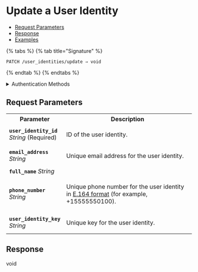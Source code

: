 # Update a User Identity

- [Request Parameters](./#request-parameters)
- [Response](./#response)
- [Examples](./#examples)



{% tabs %}
{% tab title="Signature" %}
```
PATCH /user_identities/update ⇒ void
```
{% endtab %}
{% endtabs %}

<details>

<summary>Authentication Methods</summary>

- API key
- Personal access token
  <br>Must also include the `seam-workspace` header in the request.

To learn more, see [Authentication](https://docs.seam.co/latest/api/authentication).
</details>

## Request Parameters

<table>
<tr><th width="25%">Parameter</th><th>Description</th></tr>
<tr><td><strong><code>user_identity_id</code></strong> <i>String</i> (Required)</td>
<td>

ID of the user identity.
</td></tr>
<tr><td><strong><code>email_address</code></strong> <i>String</i></td>
<td>

Unique email address for the user identity.
</td></tr>
<tr><td><strong><code>full_name</code></strong> <i>String</i></td>
<td>
</td></tr>
<tr><td><strong><code>phone_number</code></strong> <i>String</i></td>
<td>

Unique phone number for the user identity in [E.164 format](https://www.itu.int/rec/T-REC-E.164/en) (for example, +15555550100).
</td></tr>
<tr><td><strong><code>user_identity_key</code></strong> <i>String</i></td>
<td>

Unique key for the user identity.
</td></tr>
</table>

## Response

void
